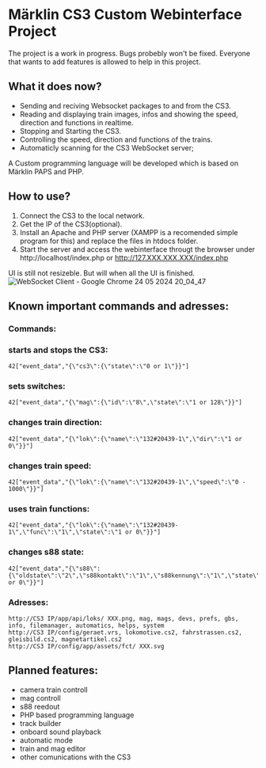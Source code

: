 # Märklin CS3 Custom Webinterface Project

The project is a work in progress. Bugs probebly won't be fixed. Everyone that wants to add features is allowed to help in this project. 

## What it does now?

- Sending and reciving Websocket packages to and from the CS3.
- Reading and displaying train images, infos and showing the speed, direction and functions in realtime.
- Stopping and Starting the CS3.
- Controlling the speed, direction and functions of the trains.
- Automaticly scanning for the CS3 WebSocket server;

A Custom programming language will be developed which is based on Märklin PAPS and PHP.

## How to use?

1. Connect the CS3 to the local network.
2. Get the IP of the CS3(optional).
3. Install an Apache and PHP server (XAMPP is a recomended simple program for this) and replace the files in htdocs folder.
4. Start the server and access the webinterface througt the browser under http://localhost/index.php or http://127.XXX.XXX.XXX/index.php


UI is still not resizeble. But will when all the UI is finished.
![WebSocket Client - Google Chrome 24 05 2024 20_04_47](https://github.com/kamil00110/Marklin-CS3-Custom-Webinterface/assets/68923965/6eea4b4e-d37f-4377-bf54-1c6773586d13)


## Known important commands and adresses:

### Commands:

### starts and stops the CS3:
```
42["event_data","{\"cs3\":{\"state\":\"0 or 1\"}}"]
```
### sets switches: 
```
42["event_data","{\"mag\":{\"id\":\"8\",\"state\":\"1 or 128\"}}"]
```
### changes train direction:
```
42["event_data","{\"lok\":{\"name\":\"132#20439-1\",\"dir\":\"1 or 0\"}}"]
```
### changes train speed:
```
42["event_data","{\"lok\":{\"name\":\"132#20439-1\",\"speed\":\"0 - 1000\"}}"]
```
### uses train functions:
```
42["event_data","{\"lok\":{\"name\":\"132#20439-1\",\"func\":\"1\",\"state\":\"1 or 0\"}}"]
```
### changes s88 state:
```
42["event_data","{\"s88\":{\"oldstate\":\"2\",\"s88kontakt\":\"1\",\"s88kennung\":\"1\",\"state\":\"1 or 0\"}}"]
```

### Adresses:

```
http://CS3 IP/app/api/loks/ XXX.png, mag, mags, devs, prefs, gbs, info, filemanager, automatics, helps, system
http://CS3 IP/config/geraet.vrs, lokomotive.cs2, fahrstrassen.cs2, gleisbild.cs2, magnetartikel.cs2
http://CS3 IP/config/app/assets/fct/ XXX.svg
```

## Planned features:

- camera train controll
- mag controll
- s88 reedout
- PHP based programming language
- track builder
- onboard sound playback
- automatic mode
- train and mag editor
- other comunications with the CS3
